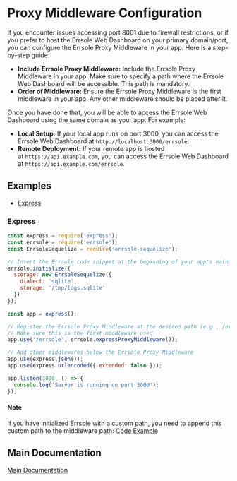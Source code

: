 # Proxy Middleware Configuration

If you encounter issues accessing port 8001 due to firewall restrictions, or if you prefer to host the Errsole Web Dashboard on your primary domain/port, you can configure the Errsole Proxy Middleware in your app. Here is a step-by-step guide:

* **Include Errsole Proxy Middleware:** Include the Errsole Proxy Middleware in your app. Make sure to specify a path where the Errsole Web Dashboard will be accessible. This path is mandatory.
* **Order of Middleware:** Ensure the Errsole Proxy Middleware is the first middleware in your app. Any other middleware should be placed after it.

Once you have done that, you will be able to access the Errsole Web Dashboard using the same domain as your app. For example:

* **Local Setup:** If your local app runs on port 3000, you can access the Errsole Web Dashboard at `http://localhost:3000/errsole`.
* **Remote Deployment:** If your remote app is hosted at `https://api.example.com`, you can access the Errsole Web Dashboard at `https://api.example.com/errsole`.

## Examples

* [Express](#express)

### Express

```javascript
const express = require('express');
const errsole = require('errsole');
const ErrsoleSequelize = require('errsole-sequelize');

// Insert the Errsole code snippet at the beginning of your app's main file
errsole.initialize({
  storage: new ErrsoleSequelize({
    dialect: 'sqlite',
    storage: '/tmp/logs.sqlite'
  })
});

const app = express();

// Register the Errsole Proxy Middleware at the desired path (e.g., /errsole)
// Make sure this is the first middleware used
app.use('/errsole', errsole.expressProxyMiddleware());

// Add other middlewares below the Errsole Proxy Middleware
app.use(express.json());
app.use(express.urlencoded({ extended: false }));

app.listen(3000, () => {
  console.log('Server is running on port 3000');
});
```

#### Note

If you have initialized Errsole with a custom path, you need to append this custom path to the middleware path: [Code Example](/examples/proxy-middleware/express-custom-path.js)

## Main Documentation

[Main Documentation](/README.md)
